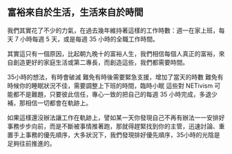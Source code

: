 
## 富裕來自於生活，生活來自於時間

我們其實花了不少的力氣，在過去幾年維持著這樣的工作時數：週一在家上班，每天 7 小時每週 5 天，或是每週 35 小時的全職工作時間。

其實這只有一個原因，比起朝九晚十的富裕人生，我們相信每個人真正的富裕，來自創造更好的家庭生活或第二專長，而創造這些，我們都需要時間。

35小時的想法，有時會破滅
難免有時後需要緊急支援，增加了當天的時數
難免有時候你的睡眠狀況不佳，需要調整上下班的時間，臨時小眠
這些對 NETivism 可能都不是難題，只要彼此信任，專心一致的把自己的每週 35 小時完成，多退少補，那相信一切都會在軌跡上。

如果這樣還沒辦法讓工作在軌跡上，譬如某一天你發現自己不再有辦法一一安排好事務步步向前，而是不斷被事情推著跑，那就得趕緊找到你的主管，迅速討論、重置手上事務的優先順序，大多狀況下，我們發現排好優先順序，35小時的光陰是足夠往前推進的。